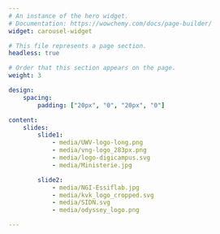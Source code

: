 ```yaml
---
# An instance of the hero widget.
# Documentation: https://wowchemy.com/docs/page-builder/
widget: carousel-widget

# This file represents a page section.
headless: true

# Order that this section appears on the page.
weight: 3

design:
    spacing:
        padding: ["20px", "0", "20px", "0"]

content:
    slides:
        slide1:
            - media/UWV-logo-long.png
            - media/vng-logo_283px.png
            - media/logo-digicampus.svg
            - media/Ministerie.jpg

        slide2:
            - media/NGI-Essiflab.jpg
            - media/kvk_logo_cropped.svg    
            - media/SIDN.svg
            - media/odyssey_logo.png

---
```


